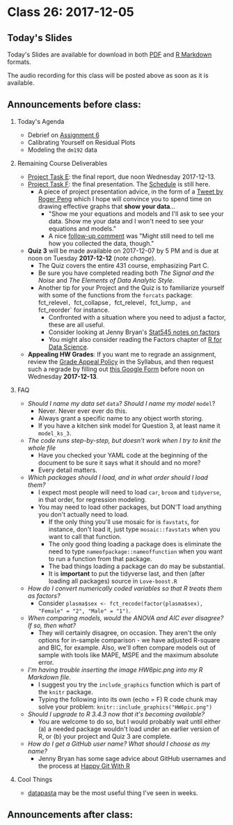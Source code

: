 # Class 26: 2017-12-05

## Today's Slides

Today's Slides are available for download in both [PDF](https://github.com/THOMASELOVE/431slides/blob/master/class_26/431_2017_class-26-slides.pdf) and [R Markdown](https://github.com/THOMASELOVE/431slides/blob/master/class_26/431_2017_class-26-slides.Rmd) formats. 

The audio recording for this class will be posted above as soon as it is available.

## Announcements before class:

1. Today's Agenda
    - Debrief on [Assignment 6](https://github.com/THOMASELOVE/431homework/blob/master/431-2017_assignment-6.md)
    - Calibrating Yourself on Residual Plots
    - Modeling the `dm192` data

2. Remaining Course Deliverables
    - [Project Task E](https://github.com/THOMASELOVE/431project/tree/master/TaskE): the final report, due noon Wednesday 2017-12-13.
    - [Project Task F](https://github.com/THOMASELOVE/431project/tree/master/TaskF): the final presentation. The [Schedule](https://github.com/THOMASELOVE/431project/blob/master/TaskF/SCHEDULE.md) is still here.
        - A piece of project presentation advice, in the form of a [Tweet by Roger Peng](https://twitter.com/rdpeng/status/937460535540383744) which I hope will convince you to spend time on drawing effective graphs that **show your data**...
            - "Show me your equations and models and I'll ask to see your data. Show me your data and I won't need to see your equations and models."
            - A nice [follow-up comment](https://twitter.com/joranelias/status/937466061489807360) was "Might still need to tell me how you collected the data, though."
    - **Quiz 3** will be made available on 2017-12-07 by 5 PM and is due at noon on Tuesday **2017-12-12** (*note change*). 
        - The Quiz covers the entire 431 course, emphasizing Part C.
        - Be sure you have completed reading both *The Signal and the Noise* and *The Elements of Data Analytic Style*.
        - Another tip for your Project and the Quiz is to familiarize yourself with some of the functions from the `forcats` package: fct_relevel`, `fct_collapse`, `fct_relevel`, `fct_lump`, and `fct_reorder` for instance.
            - Confronted with a situation where you need to adjust a factor, these are all useful.
            - Consider looking at Jenny Bryan's [Stat545 notes on factors](http://stat545.com/block029_factors.html)
            - You might also consider reading the Factors chapter of [R for Data Science](http://r4ds.had.co.nz/factors.html).
    - **Appealing HW Grades**: If you want me to regrade an assignment, review the [Grade Appeal Policy](https://thomaselove.github.io/431syllabus/general-course-policies.html#grade-appeal-policy---wait-until-december) in the Syllabus, and then request such a regrade by filling out [this Google Form](https://goo.gl/forms/v5zBIuGnrLkbiuXU2) before noon on Wednesday **2017-12-13**.

4. FAQ
    - *Should I name my data set* `data`? *Should I name my model* `model`?
        - Never. Never ever ever do this.
        - Always grant a specific name to any object worth storing. 
        - If you have a kitchen sink model for Question 3, at least name it `model_ks_3`.
    - *The code runs step-by-step, but doesn't work when I try to knit the whole file*
        - Have you checked your YAML code at the beginning of the document to be sure it says what it should and no more? 
        - Every detail matters.
    - *Which packages should I load, and in what order should I load them?*
        - I expect most people will need to load `car`, `broom` and `tidyverse`, in that order, for regression modeling.
        - You may need to load other packages, but DON'T load anything you don't actually need to load. 
            - If the only thing you'll use mosaic for is `favstats`, for instance, don't load it, just type `mosaic::favstats` when you want to call that function. 
            - The only good thing loading a package does is eliminate the need to type `nameofpackage::nameoffunction` when you want to run a function from that package.
            - The bad things loading a package can do may be substantial.
            - It is **important** to put the tidyverse last, and then (after loading all packages) source in `Love-boost.R`
    - *How do I convert numerically coded variables so that R treats them as factors?*
        - Consider `plasma$sex <- fct_recode(factor(plasma$sex), "Female" = "2", "Male" = "1")`.
    - *When comparing models, would the ANOVA and AIC ever disagree? If so, then what?*
        - They will certainly disagree, on occasion. They aren't the only options for in-sample comparison - we have adjusted R-square and BIC, for example. Also, we'll often compare models out of sample with tools like MAPE, MSPE and the maximum absolute error.
    - *I'm having trouble inserting the image HW6pic.png into my R Markdown file.*
        - I suggest you try the `include_graphics` function which is part of the `knitr` package.
        - Typing the following into its own (echo = F) R code chunk may solve your problem: `knitr::include_graphics("HW6pic.png")`
    - *Should I upgrade to R 3.4.3 now that it's becoming available?*
        - You are welcome to do so, but I would probably wait until either (a) a needed package wouldn't load under an earlier version of R, or (b) your project and Quiz 3 are complete.
    - *How do I get a GitHub user name? What should I choose as my name?*
        - Jenny Bryan has some sage advice about GitHub usernames and the process at [Happy Git With R](http://happygitwithr.com/github-acct.html)

5. Cool Things 
    - [datapasta](https://github.com/MilesMcBain/datapasta) may be the most useful thing I've seen in weeks. 

## Announcements after class:
 
